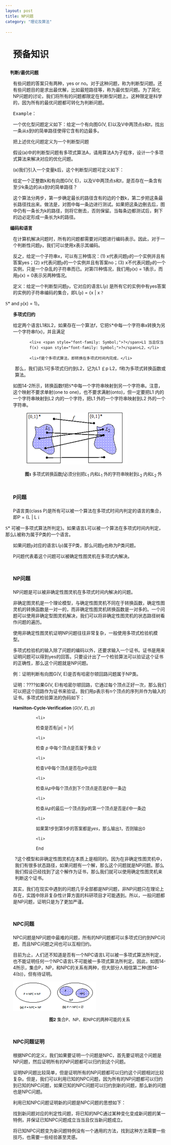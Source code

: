 ```yaml
---
layout: post
title: NP问题
category: "理论及算法"

---
```

<h1 style="margin-left: 18pt;"><strong>预备知识

</strong></h1>

<p style="margin-left: 11pt;"><strong>判断/最优问题

</strong></p>

<p style="margin-left: 18pt;">有些问题的答案只有两种，yes or no。对于这种问题，称为判断型问题。还有些问题目的是求出最优解，比如最短路径等，称为最优型问题。为了简化NP问题的讨论，我们将所有的问题都限定在判断型问题上。这种限定是科学的，因为所有的最优问题都可转化为判断问题。</p>



<pre style="margin-left: 18pt;">Example：</pre>

<p style="margin-left: 18pt;">一个优化型问题定义如下：给定一个有向图G(V, E)以及V中两顶点s和t，找出一条从s到t的简单路径使得它含有的边最多。</p>

<p style="margin-left: 18pt;">把上述优化问题定义为一个判断型问题</p>

<p style="margin-left: 18pt;">假设(a)中的判断型问题有多项式算法A，请用算法A为子程序，设计一个多项式算法来解决对应的优化问题。</p>

<p style="margin-left: 18pt;">(a)我们引入一个变量k后，这个判断型问题可定义如下：</p>

<p style="margin-left: 18pt;">给定一个正整数k和有向图G(V, E)，以及V中两顶点s和t，是否存在一条含有至少k条边的从s到t的简单路径？</p>

<p style="margin-left: 18pt;">这个算法分两步，第一步确定最长的路径含有的边的个数k，第二步把这条最长路径找出来。做法是，对图中每一条边进行测试。如果把这条边刪去后，图中仍有一条长为k的路径，则将它刪去，否则保留。当每条边都测试后，剩下的边必定形成一条长为k的路径。</p>

<p style="margin-left: 11pt;"><strong>编码和语言

</strong></p>

<p style="margin-left: 18pt;">在计算机解决问题时，所有的问题都需要对问题进行编码表示。因此，对于一个判断性问题<span style="font-family: Symbol;">p</span>，我们可以使用x表示其编码。</p>

<p style="margin-left: 18pt;">反之，给定一个子符串x，可以有三种情况：(1) x代表问题<span style="font-family: Symbol;">p</span>的一个实例并且有答案yes；(2) x代表问题<span style="font-family: Symbol;">p</span>的一个实例并且有答案no；(3) x不代表问题<span style="font-family: Symbol;">p</span>的一个实例，只是一个杂乱的子符串而已。对第(1)种情况，我们用<span style="font-family: Symbol;">p</span>(x) = 1表示，而用<span style="font-family: Symbol;">p</span>(x) = 0表示另两种情况。</p>

<p style="margin-left: 18pt;">定义：给定一个判断型问题<span style="font-family: Symbol;">p</span>，它对应的语言L(<span style="font-family: Symbol;">p</span>) 是所有它的实例中有yes答案的实例的子符串编码的集合，即L(<span style="font-family: Symbol;">p</span>) = {x | x <span style="font-family: Symbol;">?</span>

<span style="font-family: Symbol;">S</span>* and <span style="font-family: Symbol;">p</span>(x) = 1}。</p>

<p style="margin-left: 18pt;"><strong>多项式归约</strong></p>

<p style="margin-left: 18pt;">给定两个语言L1和L2，如果存在一个算法f，它把<span style="font-family: Symbol;">S</span>*中每一个字符串x转换为另一个字符串f(x)，并且满足</p>



<ul style="margin-left: 39pt;">

	<li>x <span style="font-family: Symbol;">?</span>L1 当且仅当f(x) <span style="font-family: Symbol;">?</span>L2，</li>

	<li>f是个多项式算法，即转换在多项式时间内完成，</li>

</ul>

<p style="padding-left: 30px;">那么，我们说L1可多项式归约到L2，记为L1 <span style="font-family: Symbol;">￡</span>p L2，f称为多项式转换函数或算法。</p>

<p style="margin-left: 18pt;">如图14-2所示，转换函数f把<span style="font-family: Symbol;">S</span>*中每一个字符串映射到另一个字符串。注意，这个映射不要求单射(one to one)，也不要求满射(onto)，但一定要把L1 内的一个字符串映射到L2 内的一个字符，把L1 外的一个字符串映射到L2 外的一个字符串。</p>

<p style="margin-left: 42pt;"><img src="/wp-content/uploads/2012/08/081512_0540_NP11.png" alt="" /><span style="font-size: 18pt;">

</span></p>

<p style="text-align: center; margin-left: 36pt;"><span style="font-size: 10pt;"><span style="font-family: 宋体;"><strong>图1 </strong>多项式转换函数</span><em>f</em>必须分别<span style="font-family: 宋体;">把</span><em>L</em><sub>1</sub> 内和<em>L</em><sub>1</sub> 外的字符串映射到<em>L</em><sub>2</sub> 内和<em>L</em><sub>2</sub> 外

</span></p>



<h1 style="margin-left: 18pt;"><span style="font-size: 12pt;"><strong>P问题

</strong></span></h1>

<p style="margin-left: 18pt;">P语言类(class P)是所有可以被一个算法在多项式时间内判定的语言的集合，即P = {L | L <span style="font-family: Symbol;">í</span>

<span style="font-family: Symbol;">S</span>* 可被一多项式算法所判定}。如果语言L可以被一个算法在多项式时间内判定，那么L被称为属于P类的一个语言。</p>

<p style="margin-left: 18pt;">如果问题<span style="font-family: Symbol;">p</span>对应的语言L(<span style="font-family: Symbol;">p</span>)属于P类，那么问题<span style="font-family: Symbol;">p</span>也称为P类问题。</p>

<p style="margin-left: 18pt;">P问题代表着这个问题可以被确定性图灵机在多项式内解决。</p>



<h1 style="margin-left: 18pt;"><span style="font-size: 12pt;"><strong>NP问题

</strong></span></h1>

<p style="margin-left: 18pt;">NP问题是可以被非确定性图灵机在多项式时间内解决的问题。</p>

<p style="margin-left: 18pt;">非确定图灵机是一个理论模型，与确定性图灵机不同在于转换函数，确定性图灵机的转换函数是一对一的，而非确定性图灵机转换函数是一对多的。一个问题可以使用非确定型图灵机解决，我们可以将非确定性图灵机的状态路径树看作问题的遍历。</p>

<p style="margin-left: 18pt;">使用非确定性图灵机证明NP问题往往非常复杂，一般使用多项式检验机模型。</p>

<p style="margin-left: 18pt;">多项式检验机的输入除了问题的编码以外，还要求输入一个证书。证书是用来证明问题可以得到yes的回答。只要设计出了一个检验算法可以验证这个证书的正确性，那么这个问题就是NP问题。</p>

<p style="margin-left: 18pt;">例：证明判断有向图G(V, E)是否有哈密尔顿回路问题属于NP类。</p>

<p style="margin-left: 18pt;">证明：????如果G(V, E)有哈密尔顿回路，它通过每个顶点正好一次，那么我们可以把这个回路作为证书来验证。我们用p表示有n个顶点的序列并作为输入的证书。多项式检验算法的伪码如下：</p>

<p style="text-align: justify; margin-left: 18pt;"><span style="font-size: 10pt;"><strong>Hamilton-Cycle-Verification </strong>(<em>G</em>(<em>V</em>, <em>E</em>), <em>p</em>)

</span></p>



<ol style="margin-left: 54pt;">

	<li>

<div style="text-align: justify;"><span style="font-size: 10pt;">检查是否有|<em>p</em>| = |<em>V</em>|

</span></div></li>

	<li>

<div style="text-align: justify;"><span style="font-size: 10pt;">检查 <em>p</em> 中每个顶点是否属于集合 <em>V</em>

</span></div></li>

	<li>

<div style="text-align: justify;"><span style="font-size: 10pt;">检查<em>V</em>中每个顶点是否在<em>p</em>中出现

</span></div></li>

	<li>

<div style="text-align: justify;"><span style="font-size: 10pt;">检查从<em>p</em>中每个顶点到下个顶点是否是<em>E</em>中一条边

</span></div></li>

	<li>

<div style="text-align: justify;"><span style="font-size: 10pt;">检查从<em>p</em>的最后一个顶点到<em>p</em>的第一个顶点是否是<em>E</em>中一条边

</span></div></li>

	<li>

<div style="text-align: justify;"><span style="font-size: 10pt;">如果第1步到第5步的答案都是<em>yes</em>，那么输出1，否则输出0

</span></div></li>

	<li>

<div style="text-align: justify;"><span style="font-size: 10pt;">End

</span></div></li>

</ol>

<p style="padding-left: 30px;">?这个模型和非确定性图灵机在本质上是相同的。因为在非确定性图灵机中，我们有很多状态路径，如果问题有一个解，那么这个问题就是NP问题。那么我们假设已经找到了这个解作为证书，那么我们就可以使用确定性图灵机来判断这个证书。</p>

<p style="margin-left: 18pt;">其实，我们在现实中遇到的问题几乎全部都是NP问题，非NP问题只在理论上存在，实践中除非复杂性计算方面的科研项目才可能遇到。所以，一般问题都是NP问题，证明只是为了更加严谨。</p>



<h1 style="margin-left: 18pt;"><span style="font-size: 12pt;"><strong>NPC问题

</strong></span></h1>

<p style="margin-left: 18pt;">NPC问题是NP问题中最难的问题，所有的NP问题都可以多项式归约到NPC问题，而且NPC问题之间也可以互相归约。</p>

<p style="margin-left: 18pt;">目前为止，人们还不知道是否有一个NPC语言L可以被一多项式算法所判定，也不能证明任何一个NPC语言L不可能被一多项式算法所判定。因此，如图14-4所示，集合P，NP，和NPC的关系有两种，但大部分人相信第二种(图14-4(b))，但有待证明。</p>

<p style="margin-left: 18pt;"><img class="aligncenter" src="/wp-content/uploads/2012/08/081512_0540_NP21.png" alt="" /><span style="font-size: 10pt;">

</span></p>

<p style="text-align: center; margin-left: 18pt;"><span style="font-size: 10pt;"><strong>图2</strong> 集合P、NP、和NPC的两种可能的关系

</span></p>



<h1 style="margin-left: 18pt;"><span style="font-size: 12pt;"><strong>NPC问题证明

</strong></span></h1>

<p style="margin-left: 18pt;">根据NPC的定义，我们如果要证明一个问题是NPC，首先要证明这个问题是NP问题，然后证明所有的NP问题都可以归约到这个问题。</p>

<p style="margin-left: 18pt;">证明NP问题比较简单，但是证明所有的NP问题都可以归约这个问题相对比较复杂。但是，我们可以利用已知的NPC问题，因为所有的NP问题都可以归约到已知的NPC问题，如果已知的NPC问题可以归约到新的问题，那么新的问题也是NPC问题。</p>

<p style="margin-left: 18pt;">利用已知NPC问题证明新的问题是NPC问题的思想如下：</p>

<p style="margin-left: 18pt;">找到新问题对应的判定性问题，将已知的NPC通过某种变化变成新问题的某一特例，并保证已知NPC问题成立当当且仅当新问题成立。</p>

<p style="margin-left: 18pt;">将已知NPC问题变为新问题特例没有一个通用的方法，找到这种方法需要一些技巧，也需要一些经验甚至灵感。</p>

<p style="margin-left: 18pt;"></p>
